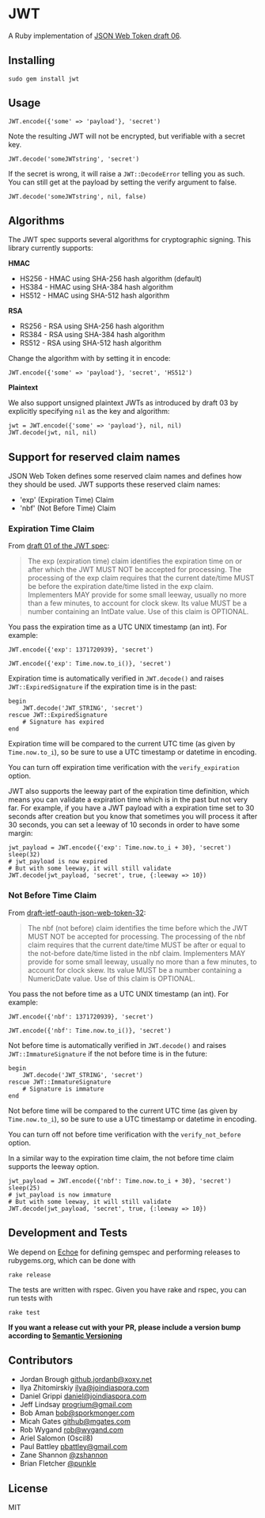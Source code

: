# JWT
A Ruby implementation of [JSON Web Token draft 06](http://self-issued.info/docs/draft-jones-json-web-token-06.html).

## Installing

    sudo gem install jwt

## Usage

    JWT.encode({'some' => 'payload'}, 'secret')

Note the resulting JWT will not be encrypted, but verifiable with a secret key.

    JWT.decode('someJWTstring', 'secret')

If the secret is wrong, it will raise a `JWT::DecodeError` telling you as such. You can still get at the payload by setting the verify argument to false.

    JWT.decode('someJWTstring', nil, false)

## Algorithms

The JWT spec supports several algorithms for cryptographic signing. This library currently supports:

**HMAC**

* HS256	- HMAC using SHA-256 hash algorithm (default)
* HS384	- HMAC using SHA-384 hash algorithm
* HS512 - HMAC using SHA-512 hash algorithm

**RSA**

* RS256 - RSA using SHA-256 hash algorithm
* RS384 - RSA using SHA-384 hash algorithm
* RS512 - RSA using SHA-512 hash algorithm

Change the algorithm with by setting it in encode:

    JWT.encode({'some' => 'payload'}, 'secret', 'HS512')

**Plaintext**

We also support unsigned plaintext JWTs as introduced by draft 03 by explicitly specifying `nil` as the key and algorithm:

    jwt = JWT.encode({'some' => 'payload'}, nil, nil)
    JWT.decode(jwt, nil, nil)

## Support for reserved claim names
JSON Web Token defines some reserved claim names and defines how they should be
used. JWT supports these reserved claim names:

 - 'exp' (Expiration Time) Claim
 - 'nbf' (Not Before Time) Claim

### Expiration Time Claim

From [draft 01 of the JWT spec](http://self-issued.info/docs/draft-jones-json-web-token-01.html#ReservedClaimName):

> The exp (expiration time) claim identifies the expiration time on or after
> which the JWT MUST NOT be accepted for processing. The processing of the exp
> claim requires that the current date/time MUST be before the expiration
> date/time listed in the exp claim. Implementers MAY provide for some small
> leeway, usually no more than a few minutes, to account for clock skew. Its
> value MUST be a number containing an IntDate value. Use of this claim is
> OPTIONAL.

You pass the expiration time as a UTC UNIX timestamp (an int). For example:

    JWT.encode({'exp': 1371720939}, 'secret')

    JWT.encode({'exp': Time.now.to_i()}, 'secret')

Expiration time is automatically verified in `JWT.decode()` and raises
`JWT::ExpiredSignature` if the expiration time is in the past:

    begin
        JWT.decode('JWT_STRING', 'secret')
    rescue JWT::ExpiredSignature
        # Signature has expired
	end

Expiration time will be compared to the current UTC time (as given by
`Time.now.to_i`), so be sure to use a UTC timestamp or datetime in encoding.

You can turn off expiration time verification with the `verify_expiration` option.

JWT also supports the leeway part of the expiration time definition, which
means you can validate a expiration time which is in the past but not very far.
For example, if you have a JWT payload with a expiration time set to 30 seconds
after creation but you know that sometimes you will process it after 30 seconds,
you can set a leeway of 10 seconds in order to have some margin:

    jwt_payload = JWT.encode({'exp': Time.now.to_i + 30}, 'secret')
    sleep(32)
    # jwt_payload is now expired
    # But with some leeway, it will still validate
    JWT.decode(jwt_payload, 'secret', true, {:leeway => 10})

### Not Before Time Claim

From [draft-ietf-oauth-json-web-token-32](http://self-issued.info/docs/draft-ietf-oauth-json-web-token.html#nbfDef):

> The nbf (not before) claim identifies the time before which the JWT MUST NOT
> be accepted for processing. The processing of the nbf claim requires that the
> current date/time MUST be after or equal to the not-before date/time listed
> in the nbf claim. Implementers MAY provide for some small leeway, usually no
> more than a few minutes, to account for clock skew. Its value MUST be a number
> containing a NumericDate value. Use of this claim is OPTIONAL.

You pass the not before time as a UTC UNIX timestamp (an int). For example:

    JWT.encode({'nbf': 1371720939}, 'secret')

    JWT.encode({'nbf': Time.now.to_i()}, 'secret')

Not before time is automatically verified in `JWT.decode()` and raises
`JWT::ImmatureSignature` if the not before time is in the future:

    begin
        JWT.decode('JWT_STRING', 'secret')
    rescue JWT::ImmatureSignature
        # Signature is immature
	end

Not before time will be compared to the current UTC time (as given by
`Time.now.to_i`), so be sure to use a UTC timestamp or datetime in encoding.

You can turn off not before time verification with the `verify_not_before` option.

In a similar way to the expiration time claim, the not before time claim supports
the leeway option.

    jwt_payload = JWT.encode({'nbf': Time.now.to_i + 30}, 'secret')
    sleep(25)
    # jwt_payload is now immature
    # But with some leeway, it will still validate
    JWT.decode(jwt_payload, 'secret', true, {:leeway => 10})

## Development and Tests

We depend on [Echoe](http://rubygems.org/gems/echoe) for defining gemspec and performing releases to rubygems.org, which can be done with

    rake release

The tests are written with rspec. Given you have rake and rspec, you can run tests with

    rake test

**If you want a release cut with your PR, please include a version bump according to [Semantic Versioning](http://semver.org/)**

## Contributors

 * Jordan Brough <github.jordanb@xoxy.net>
 * Ilya Zhitomirskiy <ilya@joindiaspora.com>
 * Daniel Grippi <daniel@joindiaspora.com>
 * Jeff Lindsay <progrium@gmail.com>
 * Bob Aman <bob@sporkmonger.com>
 * Micah Gates <github@mgates.com>
 * Rob Wygand <rob@wygand.com>
 * Ariel Salomon (Oscil8)
 * Paul Battley <pbattley@gmail.com>
 * Zane Shannon [@zshannon](https://github.com/zshannon)
 * Brian Fletcher [@punkle](https://github.com/punkle)

## License

MIT
